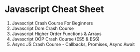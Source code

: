 # Javascript Cheat Sheet
1. Javascript Crash Course For Beginners
2. Javascript Dom Crash Course
3. Javascript Higher Order Functions & Arrays
4. Javascript OOP Crash Course (ES5 & ES6)
5. Async JS Crash Course - Callbacks, Promises, Async Await


